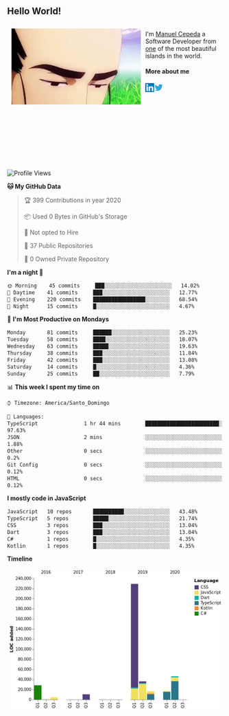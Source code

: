 <h2> Hello World!</h2>

<div style="display:inline-block">
  <img alt="Ah, I see you're a man of culture as well" align="left" width="60%" style="margin: 10px" src="https://raw.githubusercontent.com/mecm1993/mecm1993/master/assets/background.gif">

  I'm [Manuel Cepeda](https://manuelcepeda.dev) a Software Developer from [one](https://en.wikipedia.org/wiki/Dominican_Republic) of the most beautiful islands in the world.

  #### More about me

  <a href="https://www.linkedin.com/in/manuel-cepeda-0336a999/">
    <img align="left" alt="Manuel Cepeda | LinkedIn" width="21px" src="https://raw.githubusercontent.com/mecm1993/mecm1993/master/assets/linkedin.svg" />
  </a>
  <a href="https://twitter.com/mecm1993">
    <img align="left" alt="Manuel Cepeda | Twitter" width="21px" src="https://raw.githubusercontent.com/mecm1993/mecm1993/master/assets/twitter.svg" />
  </a>
  <br />
  <br />
  <br />
  <br />
  <br />
  <br />
  <br />
  <br />
  <br />
  <br />
  <br />
</div>

<!--START_SECTION:waka-->
![Profile Views](http://img.shields.io/badge/Profile%20Views-82-blue)

**🐱 My GitHub Data** 

> 🏆 399 Contributions in year 2020
 > 
> 📦 Used 0 Bytes in GitHub's Storage 
 > 
> 🚫 Not opted to Hire
 > 
> 📜 37 Public Repositories 
 > 
> 🔑 0 Owned Private Repository 
 > 
**I'm a night 🦉** 

```text
🌞 Morning    45 commits     ███░░░░░░░░░░░░░░░░░░░░░░   14.02% 
🌆 Daytime    41 commits     ███░░░░░░░░░░░░░░░░░░░░░░   12.77% 
🌃 Evening    220 commits    █████████████████░░░░░░░░   68.54% 
🌙 Night      15 commits     █░░░░░░░░░░░░░░░░░░░░░░░░   4.67%

```
📅 **I'm Most Productive on Mondays** 

```text
Monday       81 commits     ██████░░░░░░░░░░░░░░░░░░░   25.23% 
Tuesday      58 commits     ████░░░░░░░░░░░░░░░░░░░░░   18.07% 
Wednesday    63 commits     █████░░░░░░░░░░░░░░░░░░░░   19.63% 
Thursday     38 commits     ███░░░░░░░░░░░░░░░░░░░░░░   11.84% 
Friday       42 commits     ███░░░░░░░░░░░░░░░░░░░░░░   13.08% 
Saturday     14 commits     █░░░░░░░░░░░░░░░░░░░░░░░░   4.36% 
Sunday       25 commits     ██░░░░░░░░░░░░░░░░░░░░░░░   7.79%

```


📊 **This week I spent my time on** 

```text
⌚︎ Timezone: America/Santo_Domingo

💬 Languages: 
TypeScript               1 hr 44 mins        ████████████████████████░   97.63% 
JSON                     2 mins              ░░░░░░░░░░░░░░░░░░░░░░░░░   1.88% 
Other                    0 secs              ░░░░░░░░░░░░░░░░░░░░░░░░░   0.2% 
Git Config               0 secs              ░░░░░░░░░░░░░░░░░░░░░░░░░   0.12% 
HTML                     0 secs              ░░░░░░░░░░░░░░░░░░░░░░░░░   0.12%

```

**I mostly code in JavaScript** 

```text
JavaScript   10 repos       ██████████░░░░░░░░░░░░░░░   43.48% 
TypeScript   5 repos        █████░░░░░░░░░░░░░░░░░░░░   21.74% 
CSS          3 repos        ███░░░░░░░░░░░░░░░░░░░░░░   13.04% 
Dart         3 repos        ███░░░░░░░░░░░░░░░░░░░░░░   13.04% 
C#           1 repos        █░░░░░░░░░░░░░░░░░░░░░░░░   4.35% 
Kotlin       1 repos        █░░░░░░░░░░░░░░░░░░░░░░░░   4.35%

```


**Timeline**

![Chart not found](https://github.com/mecm1993/mecm1993/blob/master/charts/bar_graph.png) 


<!--END_SECTION:waka-->